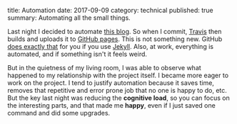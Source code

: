 title: Automation
date: 2017-09-09
category: technical
published: true
summary: Automating all the small things.

Last night I decided to automate [this blog](https://github.com/graffic/javiergr). So when I commit, [Travis](https://travis-ci.org/graffic/javiergr) then builds and uploads it to [GitHub pages](https://pages.github.com). This is not something new. GitHub [does exactly that](https://help.github.com/articles/using-jekyll-as-a-static-site-generator-with-github-pages/) for you if you use [Jekyll](https://jekyllrb.com). Also, at work, everything is automated, and if something isn't it feels weird.

But in the quietness of my living room, I was able to observe what happened to my relationship with the project itself. I became more eager to work on the project. I tend to justify automation because it saves time, removes that repetitive and error prone job that no one is happy to do, etc. But the key last night was reducing the **cognitive load**, so you can focus on the interesting parts, and that made me **happy**, even if I just saved one command and did some upgrades.

